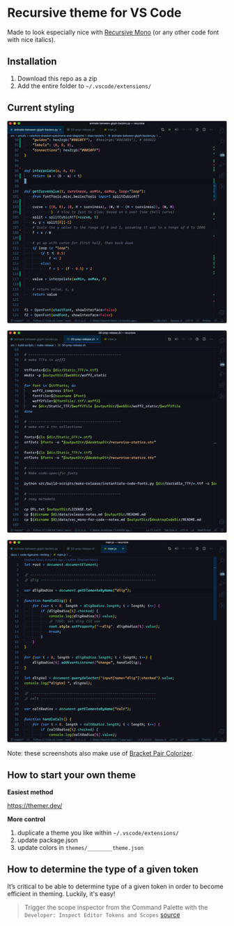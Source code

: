 # Recursive theme for VS Code

Made to look especially nice with [Recursive Mono](https://github.com/arrowtype/recursive) (or any other code font with nice italics).

## Installation

1. Download this repo as a zip
2. Add the entire folder to `~/.vscode/extensions/`

## Current styling

![Recursive theme with Python](readme-img/recursive_theme-python.png)

![Recursive theme with Shell](readme-img/recursive_theme-shell.png)

![Recursive theme with JavaScript](readme-img/recursive_theme-js.png)

Note: these screenshots also make use of [Bracket Pair Colorizer](https://marketplace.visualstudio.com/items?itemName=CoenraadS.bracket-pair-colorizer).

## How to start your own theme

**Easiest method**

https://themer.dev/

**More control**

1. duplicate a theme you like within `~/.vscode/extensions/`
2. update package.json
3. update colors in `themes/________theme.json`

## How to determine the type of a given token

It’s critical to be able to determine type of a given token in order to become efficient in theming. Luckily, it's easy!

> Trigger the scope inspector from the Command Palette with the `Developer: Inspect Editor Tokens and Scopes` [source](https://code.visualstudio.com/api/language-extensions/syntax-highlight-guide#scope-inspector)
